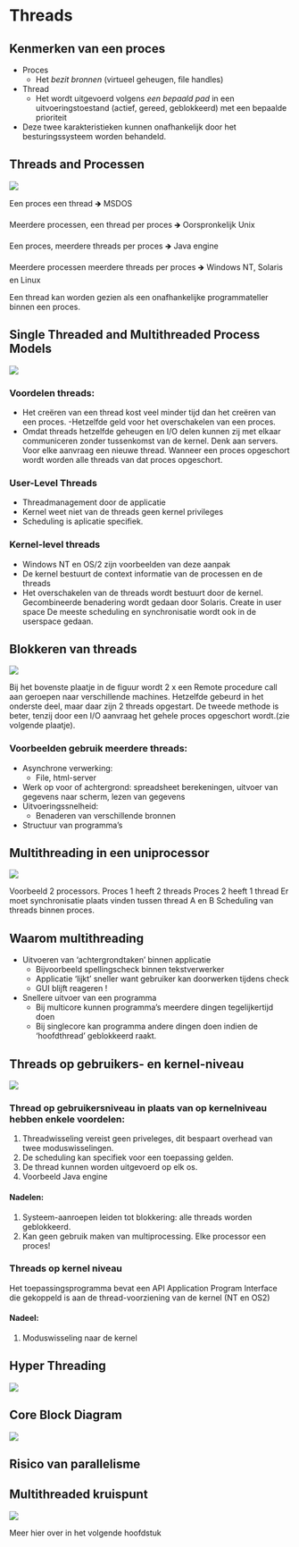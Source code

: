 # Threads

## Kenmerken van een proces
- Proces
  - Het *bezit bronnen* (virtueel geheugen, file handles)
- Thread
  - Het wordt uitgevoerd volgens *een bepaald pad* in een uitvoeringstoestand (actief, gereed, geblokkeerd) met een bepaalde prioriteit 
- Deze twee karakteristieken kunnen onafhankelijk door het besturingssysteem worden behandeld.

## Threads and Processen
![](https://i.imgur.com/nISL1L5.png)

Een proces een thread  🡺 MSDOS

Meerdere processen, een thread per proces 🡺 Oorspronkelijk Unix

Een proces, meerdere threads per proces 🡺 Java engine

Meerdere processen meerdere threads per proces 🡺 Windows NT, Solaris en Linux

Een thread kan worden gezien als een onafhankelijke programmateller binnen een proces.

## Single Threaded and Multithreaded Process Models
![](https://i.imgur.com/c0k05df.png)

### Voordelen threads:
- Het creëren van een thread kost veel minder tijd dan het creëren van een proces.
-Hetzelfde geld voor het overschakelen van een proces.
- Omdat threads hetzelfde geheugen en I/O delen kunnen zij met elkaar communiceren zonder tussenkomst van de kernel.
  Denk aan servers. Voor elke aanvraag een nieuwe thread.
  Wanneer een proces opgeschort wordt worden alle threads van dat proces opgeschort.
### User-Level Threads
- Threadmanagement door de applicatie
- Kernel weet niet van de threads  geen kernel privileges
- Scheduling is aplicatie specifiek.
### Kernel-level threads
- Windows NT en OS/2 zijn voorbeelden van deze aanpak
- De kernel bestuurt de context informatie van de processen en de threads
- Het overschakelen van de threads wordt bestuurt door de kernel.
  Gecombineerde benadering wordt gedaan door Solaris. Create in user space
  De meeste scheduling en synchronisatie wordt ook in de userspace gedaan.

## Blokkeren van threads
![](https://i.imgur.com/D6VCbNF.png)

Bij het bovenste plaatje in de figuur wordt 2 x een Remote procedure call aan geroepen naar verschillende machines.
Hetzelfde gebeurd in het onderste deel, maar daar zijn 2 threads opgestart.
De tweede methode is beter, tenzij door een I/O aanvraag het gehele proces opgeschort wordt.(zie volgende plaatje).

### Voorbeelden gebruik meerdere threads:
- Asynchrone verwerking:
  - File, html-server
- Werk op voor of achtergrond: spreadsheet berekeningen, uitvoer van gegevens naar scherm, lezen van gegevens
- Uitvoeringssnelheid:
  - Benaderen van verschillende bronnen
- Structuur van programma’s

## Multithreading in een uniprocessor
![](https://i.imgur.com/gm96LVn.png)

Voorbeeld 2 processors.
Proces 1 heeft 2 threads 
Proces 2 heeft 1 thread
Er moet synchronisatie plaats vinden tussen thread A en B
Scheduling van threads binnen proces.

## Waarom multithreading
- Uitvoeren van ‘achtergrondtaken’ binnen applicatie
  - Bijvoorbeeld spellingscheck binnen tekstverwerker
  - Applicatie ‘lijkt’ sneller want gebruiker kan doorwerken tijdens check
  - GUI blijft reageren !
- Snellere uitvoer van een programma
  - Bij multicore kunnen programma’s meerdere dingen tegelijkertijd doen
  - Bij singlecore kan programma andere dingen doen indien de ‘hoofdthread’ geblokkeerd raakt.

## Threads op gebruikers- en kernel-niveau
![](https://i.imgur.com/wHgOqc0.png)

### Thread op gebruikersniveau in plaats van op kernelniveau hebben enkele voordelen:
1. Threadwisseling vereist geen priveleges, dit bespaart overhead van twee moduswisselingen.
2. De scheduling kan specifiek voor een toepassing gelden.
3. De thread kunnen worden uitgevoerd op elk os.
4. Voorbeeld Java engine
#### Nadelen:
1. Systeem-aanroepen leiden tot blokkering: alle threads worden geblokkeerd.
2. Kan geen gebruik maken van multiprocessing. Elke processor een proces!

### Threads op kernel niveau
Het toepassingsprogramma bevat een API Application Program Interface die gekoppeld is aan de thread-voorziening van de kernel (NT en OS2)
#### Nadeel:
1. Moduswisseling naar de kernel 

## Hyper Threading
![](https://i.imgur.com/47CpDcd.png)

## Core Block Diagram
![](https://i.imgur.com/3dItxaK.png)

## Risico van parallelisme

## Multithreaded kruispunt
![](https://i.imgur.com/WYNDs95.png)

Meer hier over in het volgende hoofdstuk
